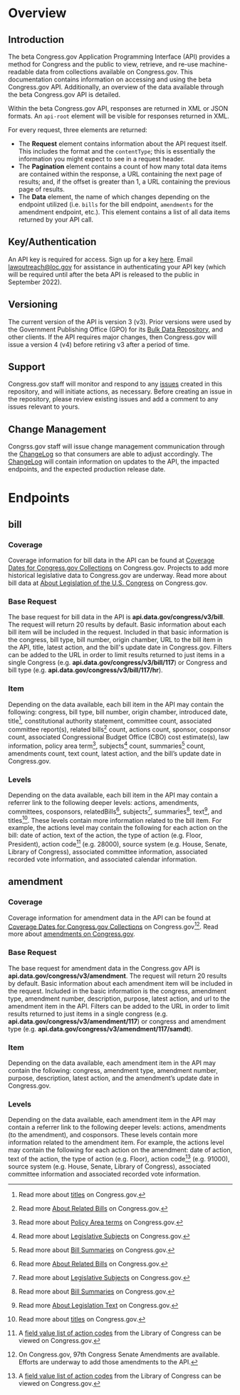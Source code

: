 # Overview
## Introduction
The beta Congress.gov Application Programming Interface (API) provides a method for Congress and the public to view, retrieve, and re-use machine-readable data from collections available on Congress.gov. This documentation contains information on accessing and using the beta Congress.gov API. Additionally, an overview of the data available through the beta Congress.gov API is detailed. 

Within the beta Congress.gov API, responses are returned in XML or JSON formats. An `api-root` element will be visible for responses returned in XML. 

For every request, three elements are returned:
- The **Request** element contains information about the API request itself. This includes the format and the `contentType`; this is essentially the information you might expect to see in a request header.
- The **Pagination** element contains a count of how many total data items are contained within the response, a URL containing the next page of results; and, if the offset is greater than 1, a URL containing the previous page of results.
- The **Data** element, the name of which changes depending on the endpoint utilized (i.e. `bills` for the bill endpoint, `amendments` for the amendment endpoint, etc.). This element contains a list of all data items returned by your API call. 
## Key/Authentication
An API key is required for access. Sign up for a key [here](https://api.data.gov/signup/). Email lawoutreach@loc.gov for assistance in authenticating your API key (which will be required until after the beta API is released to the public in September 2022).
## Versioning
The current version of the API is version 3 (v3). Prior versions were used by the Government Publishing Office (GPO) for its [Bulk Data Repository](https://www.govinfo.gov/bulkdata), and other clients. If the API requires major changes, then Congress.gov will issue a version 4 (v4) before retiring v3 after a period of time.
## Support
Congress.gov staff will monitor and respond to any [issues](https://github.com/LibraryOfCongress/api.congress.gov/issues) created in this repository, and will initiate actions, as necessary. Before creating an issue in the repository, please review existing issues and add a comment to any issues relevant to yours. 
## Change Management
Congrss.gov staff will issue change management communication through the [ChangeLog](https://github.com/LibraryOfCongress/api.congress.gov/blob/main/ChangeLog.md) so that consumers are able to adjust accordingly. The [ChangeLog](https://github.com/LibraryOfCongress/api.congress.gov/blob/main/ChangeLog.md) will contain information on updates to the API, the impacted endpoints, and the expected production release date. 
# Endpoints
## bill
### Coverage
Coverage information for bill data in the API can be found at [Coverage Dates for Congress.gov Collections](https://www.congress.gov/help/coverage-dates) on Congress.gov. Projects to add more historical legislative data to Congress.gov are underway. Read more about bill data at [About Legislation of the U.S. Congress](https://www.congress.gov/help/legislation) on Congress.gov.
### Base Request
The base request for bill data in the API is **api.data.gov/congress/v3/bill**. The request will return 20 results by default. Basic information about each bill item will be included in the request. Included in that basic information is the congress, bill type, bill number, origin chamber, URL to the bill item in the API, title, latest action, and the bill's update date in Congress.gov. Filters can be added to the URL in order to limit results returned to just items in a single Congress (e.g. **api.data.gov/congress/v3/bill/117**) or Congress and bill type (e.g. **api.data.gov/congress/v3/bill/117/hr**).
### Item
Depending on the data available, each bill item in the API may contain the following: congress, bill type, bill number, origin chamber, introduced date, title[^1], constitutional authority statement, committee count, associated committee report(s), related bills[^2] count, actions count, sponsor, cosponsor count, associated Congressional Budget Office (CBO) cost estimate(s), law information, policy area term[^3], subjects[^4] count, summaries[^5] count, amendments count, text count, latest action, and the bill’s update date in Congress.gov.
### Levels
Depending on the data available, each bill item in the API may contain a referrer link to the following deeper levels: actions, amendments, committees, cosponsors, relatedBills[^2], subjects[^4], summaries[^5], text[^6], and titles[^1]. These levels contain more information related to the bill item. For example, the actions level may contain the following for each action on the bill: date of action, text of the action, the type of action (e.g. Floor, President), action code[^7] (e.g. 28000), source system (e.g. House, Senate, Library of Congress), associated committee information, associated recorded vote information, and associated calendar information. 
## amendment
### Coverage
Coverage information for amendment data in the API can be found at [Coverage Dates for Congress.gov Collections](https://www.congress.gov/help/coverage-dates) on Congress.gov[^8]. Read more about [amendments on Congress.gov](https://www.congress.gov/help/legislative-glossary#glossary_amendment).
### Base Request
The base request for amendment data in the Congress.gov API is **api.data.gov/congress/v3/amendment**. The request will return 20 results by default. Basic information about each amendment item will be included in the request. Included in the basic information is the congress, amendment type, amendment number, description, purpose, latest action, and url to the amendment item in the API. Filters can be added to the URL in order to limit results returned to just items in a single congress (e.g. **api.data.gov/congress/v3/amendment/117**) or congress and amendment type (e.g. **api.data.gov/congress/v3/amendment/117/samdt**).
### Item
Depending on the data available, each amendment item in the API may contain the following: congress, amendment type, amendment number, purpose, description, latest action, and the amendment’s update date in Congress.gov.
### Levels
Depending on the data available, each amendment item in the API may contain a referrer link to the following deeper levels: actions, amendments (to the amendment), and cosponsors. These levels contain more information related to the amendment item. For example, the actions level may contain the following for each action on the amendment: date of action, text of the action, the type of action (e.g. Floor), action code[^7] (e.g. 91000), source system (e.g. House, Senate, Library of Congress), associated committee information and associated recorded vote information. 

[^1]: Read more about [titles](https://www.congress.gov/help/legislative-glossary#glossary_title) on Congress.gov.
[^2]: Read more [About Related Bills](https://www.congress.gov/help/related-bills) on Congress.gov.
[^3]: Read more about [Policy Area terms](https://www.congress.gov/help/legislative-glossary#glossary_policyareaterm) on Congress.gov.
[^4]: Read more about [Legislative Subjects](https://www.congress.gov/help/legislative-glossary#glossary_legislativesubjectterm) on Congress.gov.
[^5]: Read more about [Bill Summaries](https://www.congress.gov/help/legislative-glossary#glossary_billsummary) on Congress.gov.
[^6]: Read more [About Legislation Text](https://www.congress.gov/help/legislation-text) on Congress.gov.
[^7]: A [field value list of action codes](https://www.congress.gov/help/field-values/action-codes) from the Library of Congress can be viewed on Congress.gov.
[^8]: On Congress.gov, 97th Congress Senate Amendments are available. Efforts are underway to add those amendments to the API.
